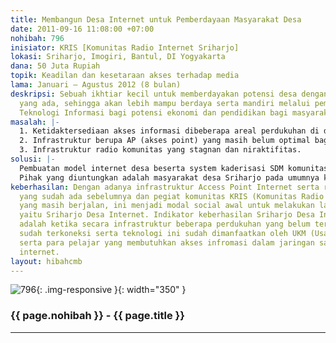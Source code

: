 ```yaml
---
title: Membangun Desa Internet untuk Pemberdayaan Masyarakat Desa
date: 2011-09-16 11:08:00 +07:00
nohibah: 796
inisiator: KRIS [Komunitas Radio Internet Sriharjo]
lokasi: Sriharjo, Imogiri, Bantul, DI Yogyakarta
dana: 50 Juta Rupiah
topik: Keadilan dan kesetaraan akses terhadap media
lama: Januari – Agustus 2012 (8 bulan)
deskripsi: Sebuah ikhtiar kecil untuk memberdayakan potensi desa dengan segala sumberdaya
  yang ada, sehingga akan lebih mampu berdaya serta mandiri melalui pemanfaatan media
  Teknologi Informasi bagi potensi ekonomi dan pendidikan bagi masyarakat.
masalah: |-
  1. Ketidaktersediaan akses informasi dibeberapa areal perdukuhan di desa sriharjo.
  2. Infrastruktur berupa AP (akses point) yang masih belum optimal bagi pemberdayaan masyarakat.
  3. Infrastruktur radio komunitas yang stagnan dan niraktifitas.
solusi: |-
  Pembuatan model internet desa beserta system kaderisasi SDM komunitas berbasis partisipatif 2. Pemanfaatan teknologi internet dan radio komunitas dengan memberdayakan ukm (e-commerce dan e-business) dan para pelajar (e-learning). 3. Adanya ketersediaan akses internet diwilayah yang kesusahan sinyal serta akses informasi. Ketersediaan akses informasi nantinya, diharapkan akan memberikan implikasi positif atas pendidikan serta perekonomian potensi desa. Serta tidak menutup kemungkinan akan bermanfaat bagi pemerintah desa dengan system informasi desa berbasis internet.
  Pihak yang diuntungkan adalah masyarakat desa Sriharjo pada umumnya khususnya serta beberapa areal perdukuhan yang belum ada akses informasi (dari total 13 perdukuhan), UKM (Usaha Kecil Menengah) di desa Sriharjo, serta pemerintah desa Sriharjo.
keberhasilan: Dengan adanya infrastruktur Access Point Internet serta radio komunitas
  yang sudah ada sebelumnya dan pegiat komunitas KRIS (Komunitas Radio Internet Sriharjo)
  yang masih berjalan, ini menjadi modal social awal untuk melakukan langkah selanjutnya,
  yaitu Sriharjo Desa Internet. Indikator keberhasilan Sriharjo Desa Internet ini
  adalah ketika secara infrastruktur beberapa perdukuhan yang belum terkoneksi internet
  sudah terkoneksi serta teknologi ini sudah dimanfaatkan oleh UKM (Usaha Kecil Menengah)
  serta para pelajar yang membutuhkan akses infromasi dalam jaringan satu desa dan
  internet.
layout: hibahcmb
---
```


![796](/static/img/hibahcmb/796.png){: .img-responsive }{: width="350" }

### {{ page.nohibah }} - {{ page.title }}

---
